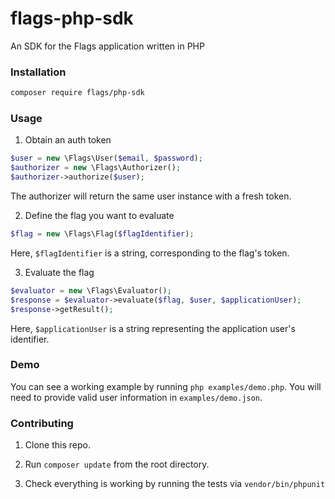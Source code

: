 # flags-php-sdk
An SDK for the Flags application written in PHP

### Installation

```bash
composer require flags/php-sdk
```

### Usage

1. Obtain an auth token
```php
$user = new \Flags\User($email, $password);
$authorizer = new \Flags\Authorizer();
$authorizer->authorize($user);
```

The authorizer will return the same user instance with a fresh token. 

2. Define the flag you want to evaluate

```php
$flag = new \Flags\Flag($flagIdentifier);
```

Here, `$flagIdentifier` is a string, corresponding to the flag's token.

3. Evaluate the flag

```php
$evaluator = new \Flags\Evaluator();
$response = $evaluator->evaluate($flag, $user, $applicationUser);
$response->getResult();
```

Here, `$applicationUser` is a string representing the application user's identifier.

### Demo

You can see a working example by running `php examples/demo.php`. You will need to provide valid user information in `examples/demo.json`.

### Contributing

1. Clone this repo.

2. Run ```composer update``` from the root directory.

3. Check everything is working by running the tests via ```vendor/bin/phpunit```

